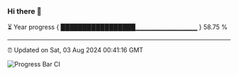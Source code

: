 ### Hi there 👋

⏳ Year progress { █████████████████▁▁▁▁▁▁▁▁▁▁▁▁▁ } 58.75 %

---

⏰ Updated on Sat, 03 Aug 2024 00:41:16 GMT

![Progress Bar CI](https://github.com/Shyam-Makwana/GitHub-Actions-Demo/workflows/Progress%20Bar%20CI/badge.svg)
